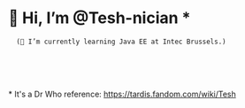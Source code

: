 <H1>👋 Hi, I’m @Tesh-nician  *</H1>


      (🌱 I’m currently learning Java EE at Intec Brussels.)


<BR>
<BR>
<BR>


\* It's a Dr Who reference: https://tardis.fandom.com/wiki/Tesh


<!---
Tesh-nician/Tesh-nician is a ✨ special ✨ repository because its `README.md` (this file) appears on your GitHub profile.
You can click the Preview link to take a look at your changes.
--->
